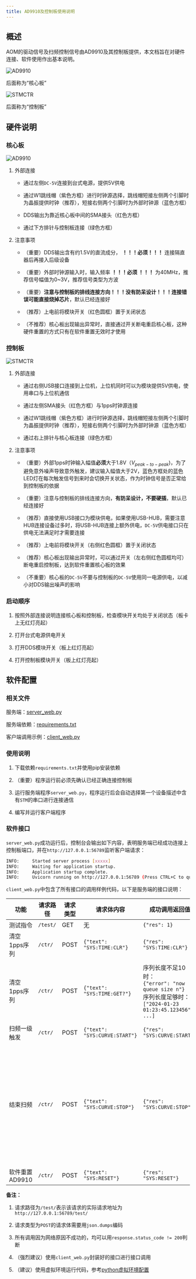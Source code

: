 ```yaml
---
title: AD9910及控制板使用说明
---
```


## 概述

AOM的驱动信号及扫频控制信号由AD9910及其控制板提供，本文档旨在对硬件连接、软件使用作出基本说明。

![AD9910](./img/AD9910.png)

后面称为“核心板”

![STMCTR](./img/STMCTR.png)

后面称为“控制板”

## 硬件说明

### 核心板

![AD9910](./img/AD9910_E.png)

1. 外部连接

    - 通过左侧`DC-5V`连接到台式电源，提供5V供电

    - 通过W1跳线帽（紫色方框）进行时钟源选择，跳线帽短接左侧两个引脚时为晶振提供时钟（推荐），短接右侧两个引脚时为外部时钟源（蓝色方框）

    - DDS输出为靠近核心板中间的SMA接头（红色方框）

    - 通过下方排针与控制板连接（绿色方框）

2. 注意事项

    - （重要）DDS输出含有约1.5V的直流成分， **！！！必须！！！** 连接隔直器后再接入后级设备

    - （重要）外部时钟源输入时，输入频率 **！！！必须 ！！！** 为40MHz，推荐信号幅值为0~3V，推荐信号类型为方波

    - （重要）**注意与控制板的排线连接方向！！！没有防呆设计！！！连接错误可能直接烧掉芯片**，默认已经连接好

    - （推荐）上电前将模块开关（红色圆框）置于关闭状态

    - （不推荐）核心板出现输出异常时，直接通过开关断电重启核心板，这种硬件重置的方式只有在软件重置无效时才使用


### 控制板

![STMCTR](./img/STMCTR_E.png)

1. 外部连接

    - 通过右侧USB接口连接到上位机，上位机同时可以为模块提供5V供电，使用串口与上位机通信

    - 通过左侧SMA接头（红色方框）与1pps时钟源连接

    - 通过W1跳线帽（紫色方框）进行时钟源选择，跳线帽短接左侧两个引脚时为晶振提供时钟（推荐），短接右侧两个引脚时为外部时钟源（蓝色方框）

    - 通过右上排针与核心板连接（绿色方框）

2. 注意事项
    
    - （重要）外部1pps时钟输入幅值**必须**大于1.8V（$V_{peak-to-peak}$)，为了避免意外噪声导致意外触发，建议输入幅值大于2V，蓝色方框处的蓝色LED灯在每次触发信号到来时会切换开关状态，作为时钟信号是否正常给到控制板的依据

    - （重要）注意与控制板的排线连接方向，**有防呆设计，不要硬插**，默认已经连接好

    - （推荐）直接使用USB接口为模块供电，如果使用USB-HUB，需要注意HUB连接设备过多时，将USB-HUB连接上额外供电，`DC-5V`供电接口只在供电无法满足时才需要连接

    - （推荐）上电前将模块开关（右侧红色圆框）置于关闭状态
    
    - （推荐）核心板出现输出异常时，可以通过开关（左右侧红色圆框均可）断电重启控制板，达到软件重置核心板的效果

    - （不重要）核心板的`DC-5V`不要与控制板的`DC-5V`使用同一电源供电，以减小对DDS输出噪声的影响

### 启动顺序

1. 按照外部连接说明连接核心板和控制板，检查模块开关均处于关闭状态（板卡上无红灯亮起）

2. 打开台式电源供电开关

3. 打开DDS模块开关（板上红灯亮起）

4. 打开控制板模块开关（板上红灯亮起）

## 软件配置


### 相关文件

服务端：[server_web.py](/files/AD9910/server_web.py)

服务端依赖：[requirements.txt](/files/AD9910/requirements.txt)

客户端调用示例：[client_web.py](/files/AD9910/client_web.py)

### 使用说明

1. 下载依赖`requirements.txt`并使用pip安装依赖

2. （重要）程序运行前必须先确认已经正确连接控制板

3. 运行服务端程序`server_web.py`，程序运行后会自动选择第一个设备描述中含有`STM`的串口进行连接通信

3. 编写并运行客户端程序

### 软件接口

`server_web.py`成功运行后，控制台会输出如下内容，表明服务端已经成功连接上控制板端口，并在`http://127.0.0.1:56789`监听客户端请求：

```bash
INFO:     Started server process [xxxxx]
INFO:     Waiting for application startup.
INFO:     Application startup complete.
INFO:     Uvicorn running on http://127.0.0.1:56789 (Press CTRL+C to quit)
```

`client_web.py`中包含了所有接口的调用样例代码，以下是服务端的接口说明：


|功能|请求路径|请求类型|请求体内容|成功调用返回值|备注|
|-|-|-|-|-|-|
|测试指令|`/test/`|GET|无|`{"res": 1}`||
|清空1pps序列|`/ctr/`|POST|`{"text": "SYS:TIME:CLR"}`|`{"res": "SYS:TIME:CLR"}`||
|清空1pps序列|`/ctr/`|POST|`{"text": "SYS:TIME:GET?"}`|序列长度不足10时：<br/>`{"error": "now queue size n"}`<br/>序列长度足够时：<br/>`["2024-01-23 01:23:45.123456", ...]`|序列长度不同时，返回类型不同|
|扫频一级触发|`/ctr/`|POST|`{"text": "SYS:CURVE:START"}`|`{"res": "SYS:CURVE:START"}`||
|结束扫频|`/ctr/`|POST|`{"text": "SYS:CURVE:STOP"}`|`{"res": "SYS:CURVE:STOP"}`|不会立即停止，会在扫完当前6MHz范围后不再进行下一段扫频|
|软件重置AD9910|`/ctr/`|POST|`{"text": "SYS:RESET"}`|`{"res": "SYS:RESET"}`||

**备注：**

1. 请求路径为`/test/`表示该请求的实际请求地址为`http://127.0.0.1:56789/test/`

2. 请求类型为`POST`的请求体需要用`json.dumps`编码

3. 所有调用因为网络原因不成功的，均可以用`response.status_code != 200`判断

4. （强烈建议）使用`client_web.py`封装好的接口进行接口调用

5. （建议）使用虚拟环境运行代码，参考[python虚拟环境配置](/blogs/note/python/2024-07-31.md)